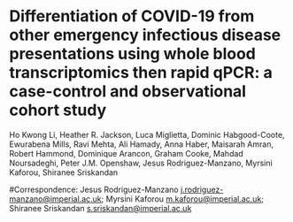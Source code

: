# Differentiation of COVID-19 from other emergency infectious disease presentations using whole blood transcriptomics then rapid qPCR: a case-control and observational cohort study

Ho Kwong Li, Heather R. Jackson, Luca Miglietta, Dominic Habgood-Coote, Ewurabena Mills, Ravi Mehta, Ali Hamady, Anna Haber, Maisarah Amran, Robert Hammond, Dominique Arancon, Graham Cooke, Mahdad Noursadeghi, Peter J.M. Openshaw, Jesus Rodriguez-Manzano, Myrsini Kaforou, Shiranee Sriskandan

#Correspondence: Jesus Rodriguez-Manzano j.rodriguez-manzano@imperial.ac.uk; Myrsini Kaforou m.kaforou@imperial.ac.uk; Shiranee Sriskandan s.sriskandan@imperial.ac.uk
